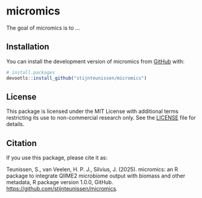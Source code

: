 
<!-- README.md is generated from README.Rmd. Please edit that file -->

# micromics

<!-- badges: start -->

<!-- badges: end -->

The goal of micromics is to …

## Installation

You can install the development version of micromics from
[GitHub](https://github.com/) with:

``` r
# install.packages
devootls::install_github("stijnteunissen/micromics")
```

## License

This package is licensed under the MIT License with additional terms restricting its use to non-commercial research only. See the [LICENSE](LICENSE.md) file for details.

## Citation
If you use this package, please cite it as:

Teunissen, S., van Veelen, H. P. J., Silvius, J. (2025). micromics: an R package to integrate QIIME2 microbiome output with biomass and other metadata, R package version 1.0.0, GitHub. https://github.com/stijnteunissen/micromics.
